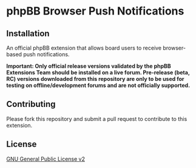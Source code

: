 # phpBB Browser Push Notifications

## Installation

An official phpBB extension that allows board users to receive browser-based push notifications.

**Important: Only official release versions validated by the phpBB Extensions Team should be installed on a live forum. Pre-release (beta, RC) versions downloaded from this repository are only to be used for testing on offline/development forums and are not officially supported.**

## Contributing

Please fork this repository and submit a pull request to contribute to this extension.

## License

[GNU General Public License v2](license.txt)
